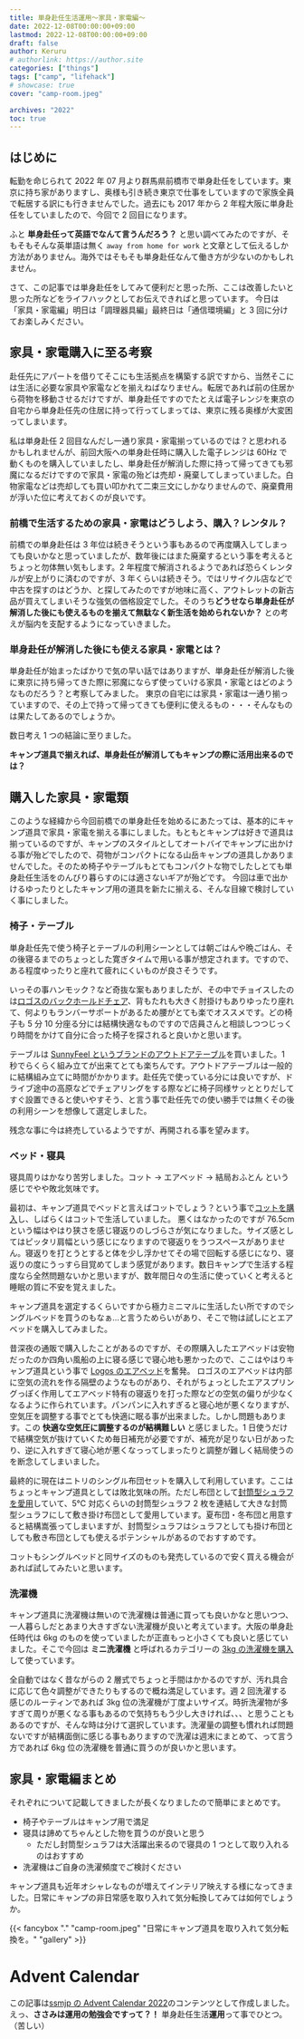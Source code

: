 ```yaml
---
title: 単身赴任生活運用〜家具・家電編〜
date: 2022-12-08T00:00:00+09:00
lastmod: 2022-12-08T00:00:00+09:00
draft: false
author: Keruru
# authorlink: https://author.site
categories: ["things"]
tags: ["camp", "lifehack"]
# showcase: true
cover: "camp-room.jpeg"

archives: "2022"
toc: true
---
```


<!--  {{< fancybox "." "photos.jpeg" "alt text" "gallery" >}} -->

## はじめに

転勤を命じられて 2022 年 07 月より群馬県前橋市で単身赴任をしています。東京に持ち家がありますし、奥様も引き続き東京で仕事をしていますので家族全員で転居する訳にも行きませんでした。過去にも 2017 年から 2 年程大阪に単身赴任をしていましたので、今回で 2 回目になります。

ふと **単身赴任って英語でなんて言うんだろう？** と思い調べてみたのですが、そもそもそんな英単語は無く `away from home for work` と文章として伝えるしか方法がありません。海外ではそもそも単身赴任なんて働き方が少ないのかもしれません。

さて、この記事では単身赴任をしてみて便利だと思った所、ここは改善したいと思った所などをライフハックとしてお伝えできればと思っています。
今日は「家具・家電編」明日は「調理器具編」最終日は「通信環境編」と 3 回に分けてお楽しみください。

## 家具・家電購入に至る考察

赴任先にアパートを借りてそこにも生活拠点を構築する訳ですから、当然そこには生活に必要な家具や家電などを揃えねばなりません。転居であれば前の住居から荷物を移動させるだけですが、単身赴任ですのでたとえば電子レンジを東京の自宅から単身赴任先の住居に持って行ってしまっては、東京に残る奥様が大変困ってしまいます。

私は単身赴任 2 回目なんだし一通り家具・家電揃っているのでは？と思われるかもしれませんが、前回大阪への単身赴任時に購入した電子レンジは 60Hz で動くものを購入していましたし、単身赴任が解消した際に持って帰ってきても邪魔になるだけですので家具・家電の殆どは売却・廃棄してしまっていました。白物家電などは売却しても買い叩かれて二束三文にしかなりませんので、廃棄費用が浮いた位に考えておくのが良いです。

### 前橋で生活するための家具・家電はどうしよう、購入？レンタル？

前橋での単身赴任は 3 年位は続きそうという事もあるので再度購入してしまっても良いかなと思っていましたが、数年後にはまた廃棄するという事を考えるとちょっと勿体無い気もします。2 年程度で解消されるようであれば恐らくレンタルが安上がりに済むのですが、3 年くらいは続きそう。ではリサイクル店などで中古を探すのはどうか、と探してみたのですが地味に高く、アウトレットの新古品が買えてしまいそうな強気の価格設定でした。そのうち**どうせなら単身赴任が解消した後にも使えるものを揃えて無駄なく新生活を始められないか？** との考えが脳内を支配するようになっていきました。

### 単身赴任が解消した後にも使える家具・家電とは？

単身赴任が始まったばかりで気の早い話ではありますが、単身赴任が解消した後に東京に持ち帰ってきた際に邪魔にならず使っていける家具・家電とはどのようなものだろう？と考察してみました。
東京の自宅には家具・家電は一通り揃っていますので、その上で持って帰ってきても便利に使えるもの・・・そんなものは果たしてあるのでしょうか。

数日考え 1 つの結論に至りました。

**キャンプ道具で揃えれば、単身赴任が解消してもキャンプの際に活用出来るのでは？**

## 購入した家具・家電類

このような経緯から今回前橋での単身赴任を始めるにあたっては、基本的にキャンプ道具で家具・家電を揃える事にしました。もともとキャンプは好きで道具は揃っているのですが、キャンプのスタイルとしてオートバイでキャンプに出かける事が殆どでしたので、荷物がコンパクトになる山岳キャンプの道具しかありませんでした。そのため椅子やテーブルもとてもコンパクトな物でしたしとても単身赴任生活をのんびり暮らすのには適さないギアが殆どです。
今回は車で出かけるゆったりとしたキャンプ用の道具を新たに揃える、そんな目線で検討していく事にしました。

### 椅子・テーブル

単身赴任先で使う椅子とテーブルの利用シーンとしては朝ごはんや晩ごはん、その後寝るまでのちょっとした寛ぎタイムで用いる事が想定されます。ですので、ある程度ゆったりと座れて疲れにくいものが良さそうです。

いっその事ハンモック？など奇抜な案もありましたが、その中でチョイスしたのは[ロゴスのバックホールドチェア](https://amzn.to/3AXgPnL)、背もたれも大きく肘掛けもありゆったり座れて、何よりもランバーサポートがあるため腰がとても楽でオススメです。どの椅子も 5 分 10 分座る分には結構快適なものですので店員さんと相談しつつじっくり時間をかけて自分に合った椅子を探されると良いかと思います。

テーブルは [SunnyFeel というブランドのアウトドアテーブル](https://amzn.to/3uc78Ol)を買いました。1 秒でらくらく組み立てが出来てとても楽ちんです。アウトドアテーブルは一般的に結構組み立てに時間がかかります。赴任先で使っている分には良いですが、ドライブ途中の高原などでチェアリングをする際などに椅子同様サッととりだしてすぐ設置できると使いやすそう、と言う事で赴任先での使い勝手では無くその後の利用シーンを想像して選定しました。

残念な事に今は終売しているようですが、再開される事を望みます。

### ベッド・寝具

寝具周りはかなり苦労しました。コット → エアベッド → 結局おふとん という感じでやや敗北気味です。

最初は、キャンプ道具でベッドと言えばコットでしょう？という事で[コットを購入](https://amzn.to/3GWH1lY)し、しばらくはコットで生活していました。
悪くはなかったのですが 76.5cm という幅はやはり狭さを感じ寝返りのしづらさが気になりました。サイズ感としてはピッタリ肩幅という感じになりますので寝返りをうつスペースがありません。寝返りを打とうとすると体を少し浮かせてその場で回転する感じになり、寝返りの度にうっすら目覚めてしまう感覚があります。数日キャンプで生活する程度なら全然問題ないかと思いますが、数年間日々の生活に使っていくと考えると睡眠の質に不安を覚えました。

キャンプ道具を選定するくらいですから極力ミニマルに生活したい所ですのでシングルベッドを買うのもなぁ...と言うためらいがあり、そこで物は試しにとエアベッドを購入してみました。

昔深夜の通販で購入したことがあるのですが、その際購入したエアベッドは安物だったのか四角い風船の上に寝る感じで寝心地も悪かったので、ここはやはりキャンプ道具という事で [Logos のエアベッド](https://amzn.to/3GWH1lY)を奮発。
ロゴスのエアベッドは内部に空気の流れを作る隔壁のようなものがあり、それがちょっとしたエアスプリングっぽく作用してエアベッド特有の寝返りを打った際などの空気の偏りが少なくなるように作られています。パンパンに入れすぎると寝心地が悪くなりますが、空気圧を調整する事でとても快適に眠る事が出来ました。しかし問題もあります。この **快適な空気圧に調整するのが結構難しい** と感じました。1 日使うだけで結構空気が抜けていくため毎日補充が必要ですが、補充が足りない日があったり、逆に入れすぎて寝心地が悪くなっってしまったりと調整が難しく結局使うのを断念してしまいました。

最終的に現在はニトリのシングル布団セットを購入して利用しています。ここはちょっとキャンプ道具としては敗北気味の所。ただし布団として[封筒型シュラフを愛用](https://amzn.to/3Fe6VjQ)していて、5℃ 対応くらいの封筒型シュラフ 2 枚を連結して大きな封筒型シュラフにして敷き掛け布団として愛用しています。夏布団・冬布団と用意すると結構嵩張ってしまいますが、封筒型シュラフはシュラフとしても掛け布団としても敷き布団としても使えるポテンシャルがあるのでおすすめです。

コットもシングルベッドと同サイズのものも発売しているので安く買える機会があれば試してみたいと思います。

### 洗濯機

キャンプ道具に洗濯機は無いので洗濯機は普通に買っても良いかなと思いつつ、一人暮らしだとあまり大きすぎない洗濯機が良いと考えています。大阪の単身赴任時代は 6kg のものを使っていましたが正直もっと小さくても良いと感じていました。そこで今回は **ミニ洗濯機** と呼ばれるカテゴリーの [3kg の洗濯機を購入](https://amzn.to/3UkDWzd)して使っています。

全自動ではなく昔ながらの 2 層式でちょっと手間はかかるのですが、汚れ具合に応じて色々調整ができたりもするので概ね満足しています。週 2 回洗濯する感じのルーティンであれば 3kg 位の洗濯機が丁度よいサイズ。時折洗濯物が多すぎて周りが悪くなる事もあるので気持ちもう少し大きければ、、、と思うこともあるのですが、そんな時は分けて選択しています。洗濯量の調整も慣れれば問題ないですが結構面倒に感じる事もありますので洗濯は週末にまとめて、って言う方であれば 6kg 位の洗濯機を普通に買うのが良いかと思います。

## 家具・家電編まとめ

それぞれについて記載してきましたが長くなりましたので簡単にまとめです。

- 椅子やテーブルはキャンプ用で満足
- 寝具は諦めてちゃんとした物を買うのが良いと思う
  - ただし封筒型シュラフは大活躍出来るので寝具の 1 つとして取り入れるのはおすすめ
- 洗濯機はご自身の洗濯頻度でご検討ください

キャンプ道具も近年オシャレなものが増えてインテリア映えする様になってきました。日常にキャンプの非日常感を取り入れて気分転換してみては如何でしょうか。

{{< fancybox "." "camp-room.jpeg" "日常にキャンプ道具を取り入れて気分転換を。" "gallery" >}}

# Advent Calendar

この記事は[ssmjp の Advent Calendar 2022](https://adventar.org/calendars/8092)のコンテンツとして作成しました。
えっ、**ささみは運用の勉強会ですって？！** 単身赴任生活**運用**って事でひとつ。（苦しい）

